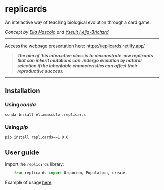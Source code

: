 # replicards
An interactive way of teaching biological evolution through a card game.

*Concept by [Elia Mascolo](https://eliamascolo.github.io/) and [Yseult Héjja-Brichard](https://yseulthb.github.io/)*

---

Access the webpage presentation here: https://replicards.netlify.app/

> ***The aim of this interactive class is to demonstrate how replicants that can inherit mutations can undergo evolution by natural selection if the inheritable characteristics can affect their reproductive success.***

---

## Installation

### Using *conda*

``` bash
conda install eliamascolo::replicards
```

### Using *pip*

``` bash
pip install replicards==1.0.0
```

## User guide

Import the `replicards` library:

```python
    from replicards import Organism, Population, create
```

Example of usage [here](https://github.com/eliamascolo/replicards/blob/main/src/replicards/evo_sim_demo.py)



